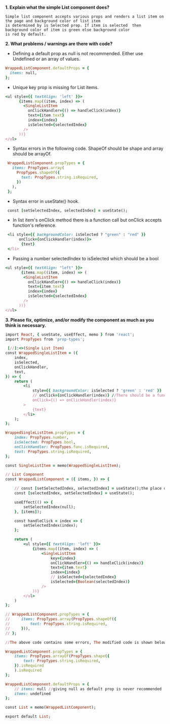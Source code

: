 **1. Explain what the simple List component does?**

```
Simple list component accepts various props and renders a list item on the page and background color of list item 
is determined by is Selected prop. If item is selected  then background color of item is green else background color
is red by default.
```
**2. What problems / warnings are there with code?**

- Defining a default prop as null is not recommended. Either use Undefined or an array of values.

```ruby
WrappedListComponent.defaultProps = {
  items: null,
};
```
- Unique key prop is missing for List items.

```ruby
<ul style={{ textAlign: 'left' }}>
      {items.map((item, index) => (
        <SingleListItem
          onClickHandler={() => handleClick(index)}
          text={item.text}
          index={index}
          isSelected={selectedIndex}
        />
      ))}
</ul>
```
- Syntax errors in the following code. ShapeOf should be shape and array should be arrayOf.

```ruby
 WrappedListComponent.propTypes = {
   items: PropTypes.array(
     PropTypes.shapeOf({
       text: PropTypes.string.isRequired,
     })
   ),
 };
```
- Syntax error in useState() hook.

```ruby
 const [setSelectedIndex, selectedIndex] = useState(); 
```
- In list item's onClick method there is a function call but onClick accepts function's reference.

```ruby
 <li style={{ backgroundColor: isSelected ? "green" : "red" }}
      onClick={onClickHandler(index)}>
       {text}
 </li>
```
- Passing a number selectedIndex to isSelected which should be a bool
```ruby
<ul style={{ textAlign: "left" }}>
       {items.map((item, index) => (
        <SingleListItem
          onClickHandler={() => handleClick(index)}
          text={item.text}
          index={index}
          isSelected={selectedIndex}
        />
      ))}
</ul>
```
**3. Please fix, optimize, and/or modify the component as much as you think is necessary.**
```ruby
import React, { useState, useEffect, memo } from 'react';
import PropTypes from 'prop-types';

 [//]:<>(Single List Item)
const WrappedSingleListItem = ({
    index,
    isSelected,
    onClickHandler,
    text,
}) => {
    return (
        <li
            style={{ backgroundColor: isSelected ? 'green' : 'red' }}
            // onClick={onClickHandler(index)} //There should be a function reference instead of call
            onClick={() => onClickHandler(index)}
        >
            {text}
        </li>
    );
};

WrappedSingleListItem.propTypes = {
    index: PropTypes.number,
    isSelected: PropTypes.bool,
    onClickHandler: PropTypes.func.isRequired,
    text: PropTypes.string.isRequired,
};

const SingleListItem = memo(WrappedSingleListItem);

// List Component
const WrappedListComponent = ({ items, }) => {

    // const [setSelectedIndex, selectedIndex] = useState();the place of selectedIndex & setSelectedIndex should get interchanged.
    const [selectedIndex, setSelectedIndex] = useState();

    useEffect(() => {
        setSelectedIndex(null);
    }, [items]);

    const handleClick = index => {
        setSelectedIndex(index);
    };

    return (
        <ul style={{ textAlign: 'left' }}>
            {items.map((item, index) => (
                <SingleListItem
                    key={index}
                    onClickHandler={() => handleClick(index)}
                    text={item.text}
                    index={index}
                    // isSelected={selectedIndex}
                    isSelected={Boolean(selectedIndex)}
                />
            ))}
        </ul>
    )
};

// WrappedListComponent.propTypes = {
//     items: PropTypes.array(PropTypes.shapeOf({
//         text: PropTypes.string.isRequired,
//     })),
// };

//The above code contains some errors, The modified code is shown below

WrappedListComponent.propTypes = {
    items: PropTypes.arrayOf(PropTypes.shape({
        text: PropTypes.string.isRequired,
    }).isRequired
    ).isRequired
};

WrappedListComponent.defaultProps = {
    // items: null //giving null as default prop is never recommended
    items: undefined 
};

const List = memo(WrappedListComponent);

export default List;
```





